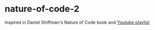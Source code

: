# nature-of-code-2

Inspired in Daniel Shiffman's Nature of Code book and [Youtube playlist](https://www.youtube.com/playlist?list=PLRqwX-V7Uu6bgPNQAdxQZpJuJCjeOr7VD)
